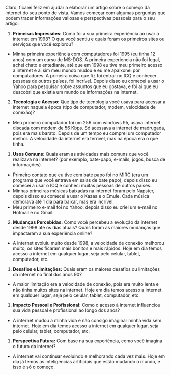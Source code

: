Claro, ficarei feliz em ajudar a elaborar um artigo sobre o começo da internet do seu ponto de vista. Vamos começar com algumas perguntas que podem trazer informações valiosas e perspectivas pessoais para o seu artigo:

1. **Primeiras Impressões:** Como foi a sua primeira experiência ao usar a internet em 1998? O que você sentiu e quais foram os primeiros sites ou serviços que você explorou?

- Minha primeira experiência com computadores foi 1995 (eu tinha 12 anos) com um curso de MS-DOS. A primeira experiencia não foi legal, achei chato e entediante, até que em 1998 eu tive meu primeiro acesso a internet e ai sim meu mundo mudou e eu me apaixonei por computadores. A primeira coisa que fiz foi entrar no ICQ e conhecer pessoas de outros países, foi incrível. Depois disso eu comecei a usar o Yahoo para pesquisar sobre assuntos que eu gostava, e foi ai que eu descobri que existia um mundo de informações na internet.

2. **Tecnologia e Acesso:** Que tipo de tecnologia você usava para acessar a internet naquela época (tipo de computador, modem, velocidade de conexão)?

- Meu primeiro computador foi um 256 com windows 95, usava internet discada com modem de 56 Kbps. Só acessava a internet de madrugada, pois era mais barato. Depois de um tempo eu comprei um computador melhor. A velocidade da internet era terrível, mas na época era o que tinha.

1. **Usos Comuns:** Quais eram as atividades mais comuns que você realizava na internet? (por exemplo, bate-papo, e-mails, jogos, busca de informações)

- Primeiro contato que eu tive com bate papo foi no MIRC (era um programa que você entrava em salas de bate papo), depois disso eu comecei a usar o ICQ e conheci muitas pessoas de outros países. 
- Minhas primeiras músicas baixadas na internet foram pelo Napster, depois disso eu comecei a usar o Kazaa e o Emule. Cada música demorava até 1 dia para baixar, mas era incrível.
- Meu primeiro e-mail foi no Yahoo, depois disso eu criei um e-mail no Hotmail e no Gmail.

2. **Mudanças Percebidas:** Como você percebeu a evolução da internet desde 1998 até os dias atuais? Quais foram as maiores mudanças que impactaram a sua experiência online?

- A internet evoluiu muito desde 1998, a velocidade de conexão melhorou muito, os sites ficaram mais bonitos e mais rápidos. Hoje em dia temos acesso a internet em qualquer lugar, seja pelo celular, tablet, computador, etc.

1. **Desafios e Limitações:** Quais eram os maiores desafios ou limitações da internet no final dos anos 90?

- A maior limitação era a velocidade de conexão, pois era muito lenta e não tinha muitos sites na internet. Hoje em dia temos acesso a internet em qualquer lugar, seja pelo celular, tablet, computador, etc.

1. **Impacto Pessoal e Profissional:** Como o acesso à internet influenciou sua vida pessoal e profissional ao longo dos anos?

- A internet mudou a minha vida e não consigo imaginar minha vida sem internet. Hoje em dia temos acesso a internet em qualquer lugar, seja pelo celular, tablet, computador, etc.

1. **Perspectiva Futura:** Com base na sua experiência, como você imagina o futuro da internet?

- A internet vai continuar evoluindo e melhorando cada vez mais. Hoje em dia já temos as inteligencias artificiais que estão mudando o mundo, e isso é só o começo.

